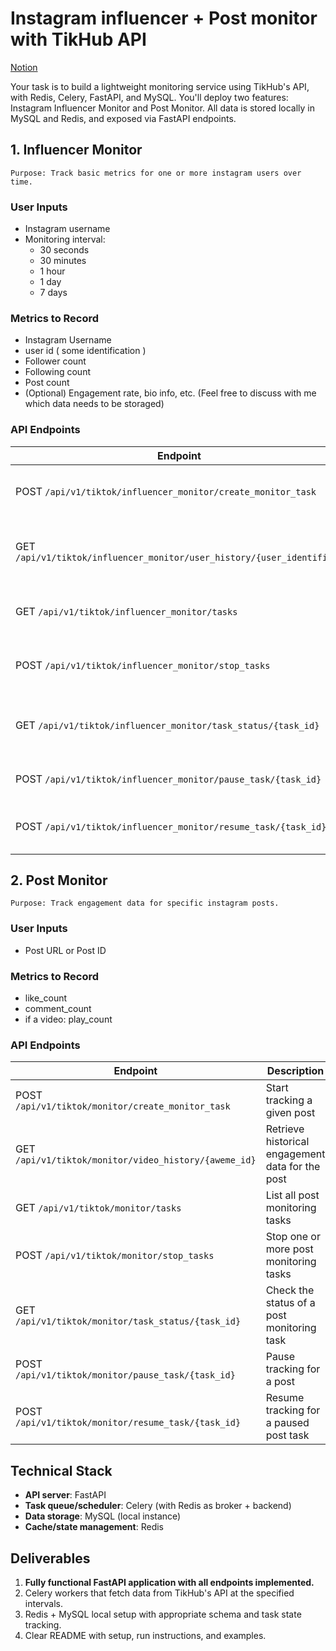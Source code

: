 # Instagram influencer + Post monitor with TikHub API
[Notion](https://www.notion.so/Instagram-Influencer-Post-Monitor-with-TikHub-API-3days-2120b6d0767780ceb666d14cd26ee323?source=copy_link)

Your task is to build a lightweight monitoring service using TikHub's API, with Redis, Celery, FastAPI, and MySQL. You'll deploy two features: Instagram Influencer Monitor and Post Monitor. All data is stored locally in MySQL and Redis, and exposed via FastAPI endpoints.


## 1. Influencer Monitor
```
Purpose: Track basic metrics for one or more instagram users over time.
```

### User Inputs
- Instagram username
- Monitoring interval:
    - 30 seconds
    - 30 minutes
    - 1 hour
    - 1 day
    - 7 days

### Metrics to Record
- Instagram Username
- user id ( some identification )
- Follower count
- Following count
- Post count
- (Optional) Engagement rate, bio info, etc. (Feel free to discuss with me which data needs to be storaged)

### API Endpoints

| Endpoint | Description |
|-|-|
| POST `/api/v1/tiktok/influencer_monitor/create_monitor_task` | Create a new monitoring task |
| GET `/api/v1/tiktok/influencer_monitor/user_history/{user_identifier}` | Retrieve historical data for a monitored user |
| GET `/api/v1/tiktok/influencer_monitor/tasks` | List all influencer monitoring tasks |
| POST `/api/v1/tiktok/influencer_monitor/stop_tasks` | Stop one or more monitoring tasks |
| GET `/api/v1/tiktok/influencer_monitor/task_status/{task_id}` | Get status for a specific monitoring task |
| POST `/api/v1/tiktok/influencer_monitor/pause_task/{task_id}` | Pause a monitoring task |
| POST `/api/v1/tiktok/influencer_monitor/resume_task/{task_id}` | Resume a paused monitoring task |


## 2. Post Monitor
```
Purpose: Track engagement data for specific instagram posts.
```

### User Inputs
- Post URL or Post ID

### Metrics to Record
- like_count
- comment_count
- if a video: play_count

### API Endpoints

|Endpoint| Description |
| --- | --- |
| POST `/api/v1/tiktok/monitor/create_monitor_task` | Start tracking a given post |
| GET `/api/v1/tiktok/monitor/video_history/{aweme_id}` | Retrieve historical engagement data for the post |
| GET `/api/v1/tiktok/monitor/tasks` | List all post monitoring tasks |
| POST `/api/v1/tiktok/monitor/stop_tasks` | Stop one or more post monitoring tasks |
| GET `/api/v1/tiktok/monitor/task_status/{task_id}` | Check the status of a post monitoring task |
| POST `/api/v1/tiktok/monitor/pause_task/{task_id}` | Pause tracking for a post |
| POST `/api/v1/tiktok/monitor/resume_task/{task_id}` | Resume tracking for a paused post task |

## Technical Stack
- **API server**: FastAPI
- **Task queue/scheduler**: Celery (with Redis as broker + backend)
- **Data storage**: MySQL (local instance)
- **Cache/state management**: Redis

## Deliverables
1. **Fully functional FastAPI application with all endpoints implemented.**
2. Celery workers that fetch data from TikHub's API at the specified intervals.
3. Redis + MySQL local setup with appropriate schema and task state tracking.
4. Clear README with setup, run instructions, and examples.
